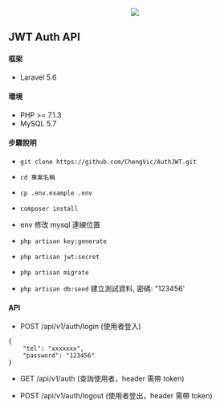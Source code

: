 <p align="center"><img src="https://laravel.com/assets/img/components/logo-laravel.svg"></p>

## JWT Auth API


#### 框架
 - Laravel 5.6
 
#### 環境
 - PHP >= 7.1.3
 - MySQL 5.7 
 
#### 步驟說明

- `git clone https://github.com/ChengVic/AuthJWT.git`

- `cd 專案名稱`

- `cp .env.example .env`

- `composer install`

- env 修改 mysql 連線位置

- `php artisan key:generate`

- `php artisan jwt:secret`

- `php artisan migrate`

- `php artisan db:seed` 建立測試資料, 密碼: "123456'

#### API

- POST /api/v1/auth/login (使用者登入)
```
{
    "tel": "xxxxxxx",
    "password": "123456"
}
```

- GET /api/v1/auth (查詢使用者，header 需帶 token)

- POST /api/v1/auth/logout (使用者登出，header 需帶 token)